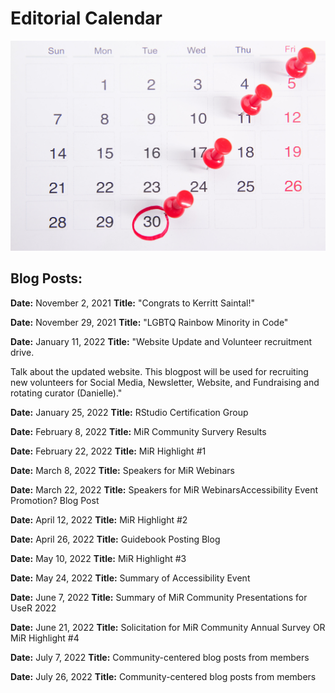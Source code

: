 


# Editorial Calendar

![img](feature.jpg)

## Blog Posts:

**Date:** November 2, 2021
**Title:** "Congrats to Kerritt Saintal!"

**Date:** November 29, 2021
**Title:** "LGBTQ Rainbow Minority in Code"

**Date:** January 11, 2022
**Title:** "Website Update and Volunteer recruitment drive. 

Talk about the updated website. This blogpost will be used for recruiting new volunteers for Social Media, Newsletter, Website, and Fundraising and rotating curator (Danielle)."

**Date:** January 25, 2022
**Title:** RStudio Certification Group 


**Date:** February 8, 2022
**Title:** MiR Community Survery Results

**Date:** February 22, 2022
**Title:** MiR Highlight #1

**Date:** March 8, 2022
**Title:** Speakers for MiR Webinars

**Date:** March 22, 2022
**Title:** Speakers for MiR WebinarsAccessibility Event Promotion? Blog Post 

**Date:** April 12, 2022
**Title:** MiR Highlight #2 

**Date:** April 26, 2022
**Title:** Guidebook Posting Blog

**Date:** May 10, 2022
**Title:** MiR Highlight #3

**Date:** May 24, 2022
**Title:** Summary of Accessibility Event

**Date:** June 7, 2022
**Title:** Summary of MiR Community Presentations for UseR 2022

**Date:** June 21, 2022
**Title:** Solicitation for MiR Community Annual Survey OR MiR Highlight #4

**Date:** July 7, 2022
**Title:** Community-centered blog posts from members 

**Date:** July 26, 2022
**Title:** Community-centered blog posts from members 



